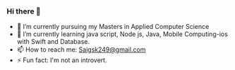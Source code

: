 ### Hi there 👋



- 🔭 I’m currently pursuing my Masters in Applied Computer Science
- 🌱 I’m currently learning java script, Node js, Java, Mobile Computing-ios with Swift and Database.
- 📫 How to reach me: Saigsk249@gmail.com
- ⚡ Fun fact: I'm not an introvert.

